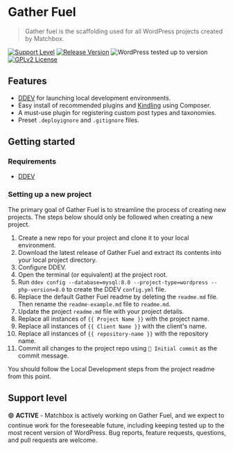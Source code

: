 # Gather Fuel

> Gather fuel is the scaffolding used for all WordPress projects created by Matchbox.

[![Support Level](https://img.shields.io/badge/support-active-green.svg)](#support-level) [![Release Version](https://img.shields.io/github/v/tag/10up/10up-experience?label=release)](https://github.com/10up/10up-experience/tags) ![WordPress tested up to version](https://img.shields.io/badge/WordPress-v5.9%20tested-success.svg) [![GPLv2 License](https://img.shields.io/github/license/10up/10up-experience.svg)](https://github.com/10up/10up-experience/blob/develop/LICENSE.md)

## Features

- [DDEV](https://ddev.readthedocs.io/en/stable/) for launching local development environments.
- Easy install of recommended plugins and [Kindling](https://github.com/matchboxdesigngroup/kindling) using Composer.
- A must-use plugin for registering custom post types and taxonomies.
- Preset `.deployignore` and `.gitignore` files.

## Getting started

### Requirements

- [DDEV](https://ddev.readthedocs.io/en/stable/)

### Setting up a new project

The primary goal of Gather Fuel is to streamline the process of creating new projects.
The steps below should only be followed when creating a new project.

1. Create a new repo for your project and clone it to your local environment.
1. Download the latest release of Gather Fuel and extract its contents into your local project directory.
1. Configure DDEV.
  1. Open the terminal (or equivalent) at the project root.
  1. Run `ddev config --database=mysql:8.0 --project-type=wordpress --php-version=8.0` to create the DDEV `config.yml` file.
1. Replace the default Gather Fuel readme by deleting the `readme.md` file. Then rename the `readme-example.md` file to `readme.md`.
1. Update the project `readme.md` file with your project details.
  1. Replace all instances of `{{ Project Name }}` with the project name.
  1. Replace all instances of `{{ Client Name }}` with the client's name.
  1. Replace all instances of `{{ repository-name }}` with the repository name.
1. Commit all changes to the project repo using `🌱 Initial commit` as the commit message.

You should follow the Local Development steps from the project readme from this point.

## Support level

:green_circle: **ACTIVE** - Matchbox is actively working on Gather Fuel, and we expect to continue work for the foreseeable future, including keeping tested up to the most recent version of WordPress. Bug reports, feature requests, questions, and pull requests are welcome.

